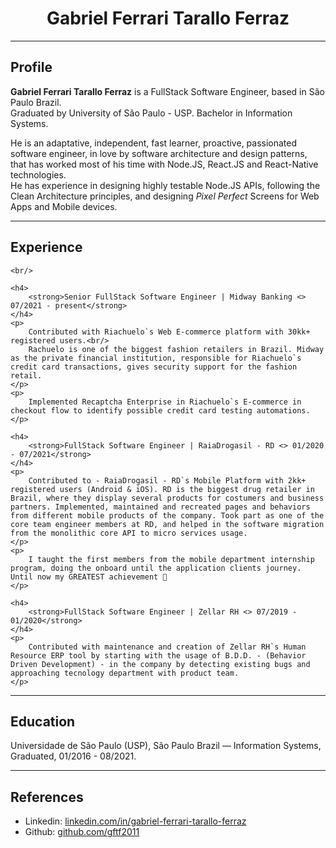 <div align="center">
	<h1>Gabriel Ferrari Tarallo Ferraz</h1>
</div>

<hr/>

<div>
	<h2>Profile</h2>
	<p>
		<strong>Gabriel Ferrari Tarallo Ferraz</strong> is a FullStack Software Engineer, based in São Paulo Brazil.<br/>
		Graduated by University of São Paulo - USP. Bachelor in Information Systems.
	</p>
	<p>
		He is an adaptative, independent, fast learner, proactive, passionated software engineer, in love by software architecture and design patterns, that has worked most of his time with Node.JS, React.JS and React-Native technologies.<br/>
He has experience in designing highly testable Node.JS APIs, following the Clean Architecture principles, and designing <i>Pixel Perfect</i> Screens for Web Apps and Mobile devices.
	</p>
</div>

<hr/>

<div>
	<h2>Experience</h2>

	<br/>

	<h4>
		<strong>Senior FullStack Software Engineer | Midway Banking <> 07/2021 - present</strong>
	</h4>
	<p>
		Contributed with Riachuelo`s Web E-commerce platform with 30kk+ registered users.<br/>
		Rachuelo is one of the biggest fashion retailers in Brazil. Midway as the private financial institution, responsible for Riachuelo`s credit card transactions, gives security support for the fashion retail.
	</p>
	<p>
		Implemented Recaptcha Enterprise in Riachuelo`s E-commerce in checkout flow to identify possible credit card testing automations.
	</p>

	<h4>
		<strong>FullStack Software Engineer | RaiaDrogasil - RD <> 01/2020 - 07/2021</strong>
	</h4>
	<p>
		Contributed to - RaiaDrogasil - RD`s Mobile Platform with 2kk+ registered users (Android & iOS). RD is the biggest drug retailer in Brazil, where they display several products for costumers and business partners. Implemented, maintained and recreated pages and behaviors from different mobile products of the company. Took part as one of the core team engineer members at RD, and helped in the software migration from the monolithic core API to micro services usage.
	</p>
	<p>
		I taught the first members from the mobile department internship program, doing the onboard until the application clients journey. Until now my GREATEST achievement 🥰
	</p>
			
	<h4>
		<strong>FullStack Software Engineer | Zellar RH <> 07/2019 - 01/2020</strong>
	</h4>
	<p>
		Contributed with maintenance and creation of Zellar RH`s Human Resource ERP tool by starting with the usage of B.D.D. - (Behavior Driven Development) - in the company by detecting existing bugs and approaching tecnology department with product team.
	</p>
</div>

<hr/>

<div>
	<h2>Education</h2>
	<p>Universidade de São Paulo (USP), São Paulo Brazil — Information Systems, Graduated, 01/2016 - 08/2021.</p>
</div>

<hr/>

<div>
	<h2>References</h2>
	<ul>
		<li>
			Linkedin: <a href="https://www.linkedin.com/in/gabriel-ferrari-tarallo-ferraz/">linkedin.com/in/gabriel-ferrari-tarallo-ferraz</a>
		</li>
		<li>
			Github: <a href="https://github.com/gftf2011">github.com/gftf2011</a>
		</li>
	</ul>
</div>
